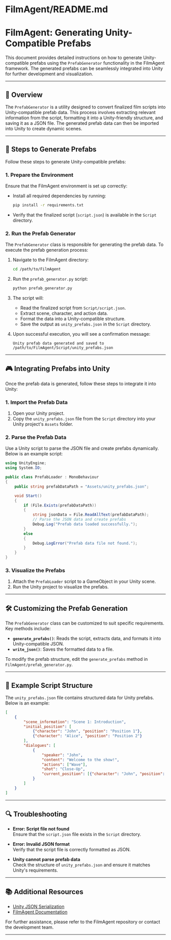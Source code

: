 # FilmAgent/README.md

# FilmAgent: Generating Unity-Compatible Prefabs

This document provides detailed instructions on how to generate Unity-compatible prefabs using the `PrefabGenerator` functionality in the FilmAgent framework. The generated prefabs can be seamlessly integrated into Unity for further development and visualization.

---

## 📖 Overview

The `PrefabGenerator` is a utility designed to convert finalized film scripts into Unity-compatible prefab data. This process involves extracting relevant information from the script, formatting it into a Unity-friendly structure, and saving it as a JSON file. The generated prefab data can then be imported into Unity to create dynamic scenes.

---

## 🚀 Steps to Generate Prefabs

Follow these steps to generate Unity-compatible prefabs:

### 1. **Prepare the Environment**

Ensure that the FilmAgent environment is set up correctly:
- Install all required dependencies by running:
  ```bash
  pip install -r requirements.txt
  ```
- Verify that the finalized script (`script.json`) is available in the `Script` directory.

### 2. **Run the Prefab Generator**

The `PrefabGenerator` class is responsible for generating the prefab data. To execute the prefab generation process:

1. Navigate to the FilmAgent directory:
   ```bash
   cd /path/to/FilmAgent
   ```

2. Run the `prefab_generator.py` script:
   ```bash
   python prefab_generator.py
   ```

3. The script will:
   - Read the finalized script from `Script/script.json`.
   - Extract scene, character, and action data.
   - Format the data into a Unity-compatible structure.
   - Save the output as `unity_prefabs.json` in the `Script` directory.

4. Upon successful execution, you will see a confirmation message:
   ```
   Unity prefab data generated and saved to /path/to/FilmAgent/Script/unity_prefabs.json
   ```

---

## 🎮 Integrating Prefabs into Unity

Once the prefab data is generated, follow these steps to integrate it into Unity:

### 1. **Import the Prefab Data**

1. Open your Unity project.
2. Copy the `unity_prefabs.json` file from the `Script` directory into your Unity project's `Assets` folder.

### 2. **Parse the Prefab Data**

Use a Unity script to parse the JSON file and create prefabs dynamically. Below is an example script:

```csharp
using UnityEngine;
using System.IO;

public class PrefabLoader : MonoBehaviour
{
    public string prefabDataPath = "Assets/unity_prefabs.json";

    void Start()
    {
        if (File.Exists(prefabDataPath))
        {
            string jsonData = File.ReadAllText(prefabDataPath);
            // Parse the JSON data and create prefabs
            Debug.Log("Prefab data loaded successfully.");
        }
        else
        {
            Debug.LogError("Prefab data file not found.");
        }
    }
}
```

### 3. **Visualize the Prefabs**

1. Attach the `PrefabLoader` script to a GameObject in your Unity scene.
2. Run the Unity project to visualize the prefabs.

---

## 🛠️ Customizing the Prefab Generation

The `PrefabGenerator` class can be customized to suit specific requirements. Key methods include:

- **`generate_prefabs()`**: Reads the script, extracts data, and formats it into Unity-compatible JSON.
- **`write_json()`**: Saves the formatted data to a file.

To modify the prefab structure, edit the `generate_prefabs` method in `FilmAgent/prefab_generator.py`.

---

## 📝 Example Script Structure

The `unity_prefabs.json` file contains structured data for Unity prefabs. Below is an example:

```json
[
    {
        "scene_information": "Scene 1: Introduction",
        "initial_position": [
            {"character": "John", "position": "Position 1"},
            {"character": "Alice", "position": "Position 2"}
        ],
        "dialogues": [
            {
                "speaker": "John",
                "content": "Welcome to the show!",
                "actions": ["Wave"],
                "shot": "Close-Up",
                "current_position": [{"character": "John", "position": "Position 1"}]
            }
        ]
    }
]
```

---

## 🔍 Troubleshooting

- **Error: Script file not found**  
  Ensure that the `script.json` file exists in the `Script` directory.

- **Error: Invalid JSON format**  
  Verify that the script file is correctly formatted as JSON.

- **Unity cannot parse prefab data**  
  Check the structure of `unity_prefabs.json` and ensure it matches Unity's requirements.

---

## 📚 Additional Resources

- [Unity JSON Serialization](https://docs.unity3d.com/Manual/JSONSerialization.html)
- [FilmAgent Documentation](https://github.com/HITsz-TMG/FilmAgent)

For further assistance, please refer to the FilmAgent repository or contact the development team.

---
